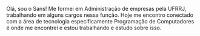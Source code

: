 Olá, sou o Sans!
Me formei em Administração de empresas pela UFRRJ, trabalhando em alguns cargos nessa função. Hoje me encontro conectado com a área de tecnologia especificamente Programação de Computadores é onde me encontrei e estou trabalhando e estudo sobre isso.
<!---
sanss021/sanss021 is a ✨ special ✨ repository because its `README.md` (this file) appears on your GitHub profile.
You can click the Preview link to take a look at your changes.
--->
